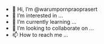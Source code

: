 - 👋 Hi, I’m @warumpornpraoprasert
- 👀 I’m interested in ...
- 🌱 I’m currently learning ...
- 💞️ I’m looking to collaborate on ...
- 📫 How to reach me ...

<!---
warumpornpraoprasert/warumpornpraoprasert is a ✨ special ✨ repository because its `README.md` (this file) appears on your GitHub profile.
You can click the Preview link to take a look at your changes.
--->
